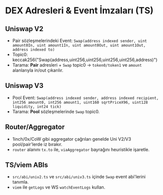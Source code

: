 # DEX Adresleri & Event İmzaları (TS)

## Uniswap V2
- Pair sözleşmelerindeki Event:
  `Swap(address indexed sender, uint amount0In, uint amount1In, uint amount0Out, uint amount1Out, address indexed to)`
- Topic0: keccak256("Swap(address,uint256,uint256,uint256,uint256,address)")
- Tarama: **Pair** adresleri + `Swap` topic0 → `token0/token1` ve `amount` alanlarıyla in/out çıkarılır.

## Uniswap V3
- Pool Event:
  `Swap(address indexed sender, address indexed recipient, int256 amount0, int256 amount1, uint160 sqrtPriceX96, uint128 liquidity, int24 tick)`
- Tarama: **Pool** sözleşmelerinde `Swap` topic0.

## Router/Aggregator
- 1inch/0x/CoW gibi aggregator çağrıları genelde Uni V2/V3 pool/pair'lerde iz bırakır.
- `router` alanını `tx.to` ile, `viaAggregator` bayrağını heuristikle işaretle.

## TS/viem ABIs
- `src/abi/univ2.ts` ve `src/abi/univ3.ts` içinde `Swap` event abi'lerini tanımla.
- `viem` ile `getLogs` ve WS `watchEventLogs` kullan.

